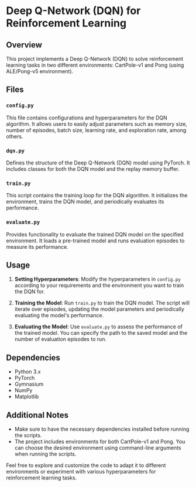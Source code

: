 # Deep Q-Network (DQN) for Reinforcement Learning

## Overview
This project implements a Deep Q-Network (DQN) to solve reinforcement learning tasks in two different environments: CartPole-v1 and Pong (using ALE/Pong-v5 environment).

## Files

### `config.py`
This file contains configurations and hyperparameters for the DQN algorithm. It allows users to easily adjust parameters such as memory size, number of episodes, batch size, learning rate, and exploration rate, among others.

### `dqn.py`
Defines the structure of the Deep Q-Network (DQN) model using PyTorch. It includes classes for both the DQN model and the replay memory buffer.

### `train.py`
This script contains the training loop for the DQN algorithm. It initializes the environment, trains the DQN model, and periodically evaluates its performance.

### `evaluate.py`
Provides functionality to evaluate the trained DQN model on the specified environment. It loads a pre-trained model and runs evaluation episodes to measure its performance.

## Usage

1. **Setting Hyperparameters**: Modify the hyperparameters in `config.py` according to your requirements and the environment you want to train the DQN for.

2. **Training the Model**: Run `train.py` to train the DQN model. The script will iterate over episodes, updating the model parameters and periodically evaluating the model's performance.

3. **Evaluating the Model**: Use `evaluate.py` to assess the performance of the trained model. You can specify the path to the saved model and the number of evaluation episodes to run.

## Dependencies

- Python 3.x
- PyTorch
- Gymnasium
- NumPy
- Matplotlib

## Additional Notes

- Make sure to have the necessary dependencies installed before running the scripts.
- The project includes environments for both CartPole-v1 and Pong. You can choose the desired environment using command-line arguments when running the scripts.

Feel free to explore and customize the code to adapt it to different environments or experiment with various hyperparameters for reinforcement learning tasks.